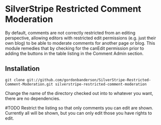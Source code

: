 # SilverStripe Restricted Comment Moderation

By default, comments are not correctly restricted from an editing perspective, allowing editors with restricted edit permissions (e.g. just their own blog) to be able to moderate comments for another page or blog.  This module remedies that by checking for the canEdit permission prior to adding the buttons in the table listing in the Comment Admin section.

## Installation

    git clone git://github.com/gordonbanderson/SilverStripe-Restricted-Comment-Moderation.git silverstripe-restricted-comment-moderation

Change the name of the directory checked out into to whatever you want, there are no dependencies.

#TODO
Restrict the listing so that only comments you can edit are shown.  Currently all will be shown, but you can only edit those you have rights to edit.